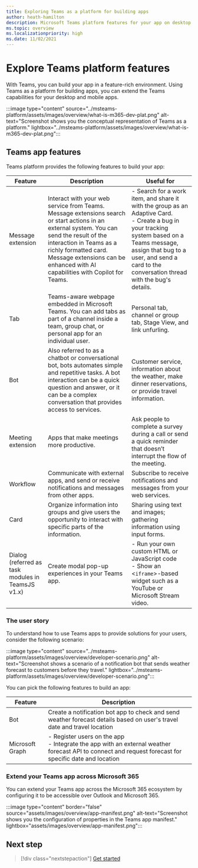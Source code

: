 ```yaml
---
title: Exploring Teams as a platform for building apps
author: heath-hamilton
description: Microsoft Teams platform features for your app on desktop and mobile. Tabs, bots, message extension, webhook, connectors, Microsoft Graph, or Adaptive Cards.
ms.topic: overview
ms.localizationpriority: high
ms.date: 11/02/2021
---
```


# Explore Teams platform features

With Teams, you can build your app in a feature-rich environment. Using Teams as a platform for building apps, you can extend the Teams capabilities for your desktop and mobile apps.

:::image type="content" source="../msteams-platform/assets/images/overview/what-is-m365-dev-plat.png" alt-text="Screenshot shows you the conceptual representation of Teams as a platform." lightbox="../msteams-platform/assets/images/overview/what-is-m365-dev-plat.png":::

## Teams app features

Teams platform provides the following features to build your app:

| Feature | Description | Useful for |
| --- | --- | --- |
| Message extension | Interact with your web service from Teams. Message extensions search or start actions in an external system. You can send the result of the interaction in Teams as a richly formatted card. Message extensions can be enhanced with AI capabilities with Copilot for Teams. | - Search for a work item, and share it with the group as an Adaptive Card.<br> - Create a bug in your tracking system based on a Teams message, assign that bug to a user, and send a card to the conversation thread with the bug's details. |
| Tab | Teams-aware webpage embedded in Microsoft Teams. You can add tabs as part of a channel inside a team, group chat, or personal app for an individual user. | Personal tab, channel or group tab, Stage View, and link unfurling. |
| Bot | Also referred to as a chatbot or conversational bot, bots automates simple and repetitive tasks. A bot interaction can be a quick question and answer, or it can be a complex conversation that provides access to services. | Customer service, information about the weather, make dinner reservations, or provide travel information. |
| Meeting extension | Apps that make meetings more productive. | Ask people to complete a survey during a call or send a quick reminder that doesn’t interrupt the flow of the meeting. |
| Workflow | Communicate with external apps, and send or receive notifications and messages from other apps. | Subscribe to receive notifications and messages from your web services. |
| Card | Organize information into groups and give users the opportunity to interact with specific parts of the information. | Sharing using text and images; gathering information using input forms. |
| Dialog (referred as task modules in TeamsJS v1.x) | Create modal pop-up experiences in your Teams app. | - Run your own custom HTML or JavaScript code<br> - Show an <`iframe`>-based widget such as a YouTube or Microsoft Stream video. |

### The user story

To understand how to use Teams apps to provide solutions for your users, consider the following scenario:

:::image type="content" source="../msteams-platform/assets/images/overview/developer-scenario.png" alt-text="Screenshot shows a scenario of a notification bot that sends weather forecast to customers before they travel." lightbox="../msteams-platform/assets/images/overview/developer-scenario.png":::

You can pick the following features to build an app:

| Feature | Description |
| --- | --- |
| Bot | Create a notification bot app to check and send weather forecast details based on user's travel date and travel location |
| Microsoft Graph | - Register users on the app <br>- Integrate the app with an external weather forecast API to connect and request forecast for specific date and location |

### Extend your Teams app across Microsoft 365

You can extend your Teams app across the Microsoft 365 ecosystem by configuring it to be accessible over Outlook and Microsoft 365.

:::image type="content" border="false" source="assets/images/overview/app-manifest.png" alt-text="Screenshot shows you the configuration of properties in the Teams app manifest." lightbox="assets/images/overview/app-manifest.png":::

## Next step

> [!div class="nextstepaction"]
> [Get started](get-started/get-started-overview.md)
